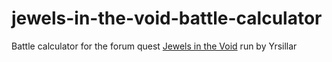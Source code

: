 # jewels-in-the-void-battle-calculator
Battle calculator for the forum quest [Jewels in the Void](https://forums.sufficientvelocity.com/threads/jewels-in-the-void.137123/) run by Yrsillar
